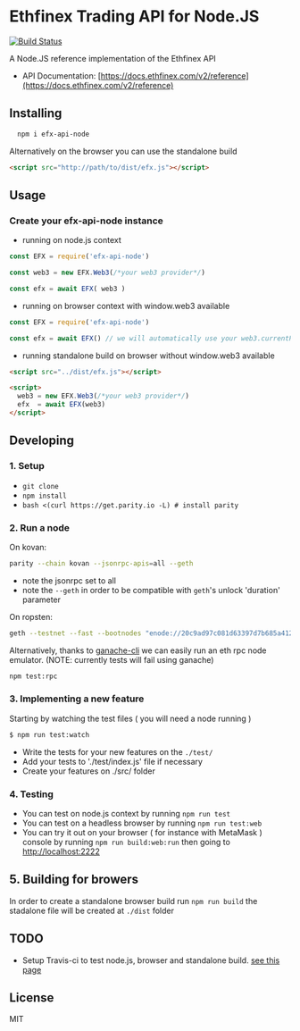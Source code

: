 # Ethfinex Trading API for Node.JS

[![Build Status](https://travis-ci.org/hems/efx-api-node.svg?branch=master)](https://travis-ci.org/hems/efx-api-node)

A Node.JS reference implementation of the Ethfinex API

 - API Documentation: [https://docs.ethfinex.com/v2/reference](https://docs.ethfinex.com/v2/reference)

## Installing

```bash
  npm i efx-api-node
```

Alternatively on the browser you can use the standalone build
```html
<script src="http://path/to/dist/efx.js"></script>
```
## Usage

### Create your efx-api-node instance

 - running on node.js context
```js
const EFX = require('efx-api-node')

const web3 = new EFX.Web3(/*your web3 provider*/)

const efx = await EFX( web3 )
```

 - running on browser context with window.web3 available
```js
const EFX = require('efx-api-node')

const efx = await EFX() // we will automatically use your web3.currentProvider
```

 - running standalone build on browser without window.web3 available
```html
<script src="../dist/efx.js"></script>

<script>
  web3 = new EFX.Web3(/*your web3 provider*/)
  efx  = await EFX(web3)
</script>
```

###

## Developing

### 1. Setup

 - `git clone`
 - `npm install`
 - `bash <(curl https://get.parity.io -L) # install parity`

### 2. Run a node

On kovan:

```bash
parity --chain kovan --jsonrpc-apis=all --geth
```
* note the jsonrpc set to all
* note the `--geth` in order to be compatible with `geth`'s unlock 'duration' parameter

On ropsten:
```bash
geth --testnet --fast --bootnodes "enode://20c9ad97c081d63397d7b685a412227a40e23c8bdc6688c6f37e97cfbc22d2b4d1db1510d8f61e6a8866ad7f0e17c02b14182d37ea7c3c8b9c2683aeb6b733a1@52.169.14.227:30303,enode://6ce05930c72abc632c58e2e4324f7c7ea478cec0ed4fa2528982cf34483094e9cbc9216e7aa349691242576d552a2a56aaeae426c5303ded677ce455ba1acd9d@13.84.180.240:30303" --rpc --rpccorsdomain "*" --rpcapi "eth,web3,personal"
```

Alternatively, thanks to [ganache-cli](https://github.com/trufflesuite/ganache-cli) we can
easily run an eth rpc node emulator. (NOTE: currently tests will fail using ganache)

```bash
npm test:rpc
```

### 3. Implementing a new feature

Starting by watching the test files ( you will need a node running )

```bash
$ npm run test:watch
```

 - Write the tests for your new features on the `./test/`
 - Add your tests to './test/index.js' file if necessary
 - Create your features on ./src/ folder

### 4. Testing

  - You can test on node.js context by running `npm run test`
  - You can test on a headless browser by running `npm run test:web`
  - You can try it out on your browser ( for instance with MetaMask ) console by running `npm run build:web:run` then going to [http://localhost:2222](http://localhost:2222)

## 5. Building for browers

In order to create a standalone browser build run `npm run build` the
stadalone file will be created at `./dist` folder


## TODO

 - Setup Travis-ci to test node.js, browser and standalone build. [see this page](https://blog.travis-ci.com/2017-09-12-build-stages-order-and-conditions)

## License

MIT
